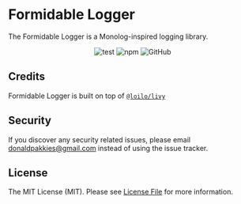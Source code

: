 # Formidable Logger

The Formidable Logger is a Monolog-inspired logging library.

<center>

  ![test](https://github.com/formidablejs/logger/actions/workflows/tests.yml/badge.svg)
  ![npm](https://img.shields.io/npm/v/@formidablejs/logger)
  ![GitHub](https://img.shields.io/github/license/formidablejs/logger)

</center>

Credits
--------

Formidable Logger is built on top of [`@loilo/livy`](https://github.com/loilo/livy)

Security
-------

If you discover any security related issues, please email donaldpakkies@gmail.com instead of using the issue tracker.

License
-------

The MIT License (MIT). Please see [License File](LICENSE) for more information.
